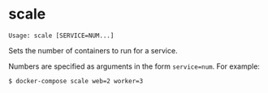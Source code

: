 <!--[metadata]>
+++
title = "scale"
description = "Sets the number of containers to run for a service."
keywords = ["fig, composition, compose, docker, orchestration, cli,  scale"]
[menu.compose]
parent = "smn_compose_cli"
+++
<![end-metadata]-->

# scale

```
Usage: scale [SERVICE=NUM...]
```

Sets the number of containers to run for a service.

Numbers are specified as arguments in the form `service=num`. For example:

    $ docker-compose scale web=2 worker=3
